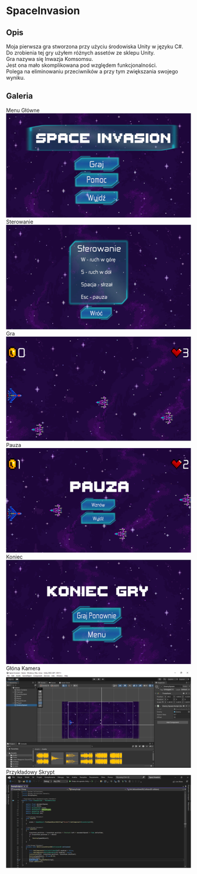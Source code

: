 # SpaceInvasion
## Opis
Moja pierwsza gra stworzona przy użyciu środowiska Unity w języku C#.<br>
Do zrobienia tej gry użyłem różnych assetów ze sklepu Unity.<br>
Gra nazywa się Inwazja Komsomsu.<br>
Jest ona mało skomplikowana pod względem funkcjonalności.<br>
Polega na eliminowaniu przeciwników a przy tym zwiększania swojego wyniku.<br>
## Galeria
Menu Główne<br>
<img src = "MainMenu.PNG">
Sterowanie<br>
<img src = "HelpMenu.PNG">
Gra<br>
<img src = "Game.PNG">
Pauza<br>
<img src = "Pause.PNG">
Koniec<br>
<img src = "GameOver.PNG">
Głóna Kamera<br>
<img src = "MainCam.PNG">
Przykładowy Skrypt<br>
<img src = "ScriptExample.PNG">
